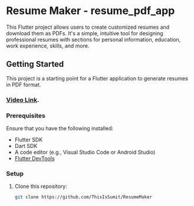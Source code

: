 # Resume Maker - resume_pdf_app

This Flutter project allows users to create customized resumes and download them as PDFs. It's a simple, intuitive tool for designing professional resumes with sections for personal information, education, work experience, skills, and more.

## Getting Started

This project is a starting point for a Flutter application to generate resumes in PDF format.

### [Video Link](https://youtu.be/FS4jjq37Z1w?si=ugpoaFuHlOuuz4Tp).


### Prerequisites

Ensure that you have the following installed:

- Flutter SDK
- Dart SDK
- A code editor (e.g., Visual Studio Code or Android Studio)
- [Flutter DevTools](https://flutter.dev/docs/development/tools/devtools)

### Setup

1. Clone this repository:

   ```bash
   git clone https://github.com/ThisIsSumit/ResumeMaker
